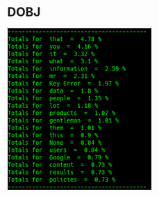 # DOBJ

![Google Congressional Hearing DOBJ sorted by percent \(top 20\)](../../.gitbook/assets/2019-01-04-153235_332x373_scrot.png)

